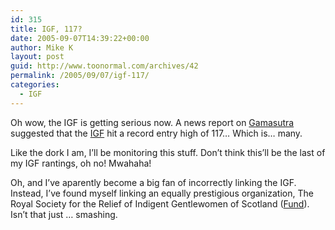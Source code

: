 ```yaml
---
id: 315
title: IGF, 117?
date: 2005-09-07T14:39:22+00:00
author: Mike K
layout: post
guid: http://www.toonormal.com/archives/42
permalink: /2005/09/07/igf-117/
categories:
  - IGF
---
```

Oh wow, the IGF is getting serious now. A news report on [Gamasutra](http://www.gamasutra.com/php-bin/news_index.php?story=6445) suggested that the [IGF](http://www.igf.com) hit a record entry high of 117&#8230; Which is&#8230; many.

Like the dork I am, I&#8217;ll be monitoring this stuff. Don&#8217;t think this&#8217;ll be the last of my IGF rantings, oh no! Mwahaha!

Oh, and I&#8217;ve aparently become a big fan of incorrectly linking the IGF. Instead, I&#8217;ve found myself linking an equally prestigious organization, The Royal Society for the Relief of Indigent Gentlewomen of Scotland ([Fund](http://www.igf.org/)). Isn&#8217;t that just &#8230; smashing.